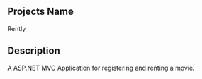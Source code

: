 ## Projects Name
Rently

## Description
A ASP.NET MVC Application for registering and renting a movie. 
